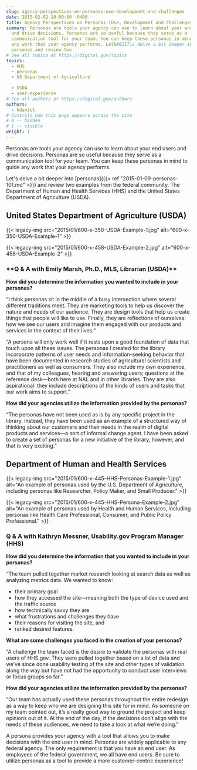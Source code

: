 ```yaml
---
slug: agency-perspectives-on-personas-use-development-and-challenges
date: 2015-02-02 10:00:00 -0400
title: Agency Perspectives on Personas (Use, Development and Challenges)
summary: Personas are tools your agency can use to learn about your end users
  and drive decisions. Personas are so useful because they serve as a
  communication tool for your team. You can keep these personas in mind to guide
  any work that your agency performs. Let&#8217;s delve a bit deeper into
  personas and review two
# See all topics at https://digital.gov/topics
topics:
  - HHS
  - personas
  - US Department of Agriculture
  
  - USDA
  - user-experience
# See all authors at https://digital.gov/authors
authors:
  - kdaniel
# Controls how this page appears across the site
# 0 -- hidden
# 1 -- visible
weight: 1
---
```

Personas are tools your agency can use to learn about your end users and drive decisions. Personas are so useful because they serve as a communication tool for your team. You can keep these personas in mind to guide any work that your agency performs.

Let's delve a bit deeper into [personas]({{< ref "2015-01-09-personas-101.md" >}}) and review two examples from the federal community. The Department of Human and Health Services (HHS) and the United States Department of Agriculture (USDA).

## United States Department of Agriculture (USDA)

{{< legacy-img src="2015/01/600-x-350-USDA-Example-1.jpg" alt="600-x-350-USDA-Example-1" >}}

{{< legacy-img src="2015/01/600-x-458-USDA-Example-2.jpg" alt="600-x-458-USDA-Example-2" >}}

### \***\*Q & A with Emily Marsh, Ph.D., MLS, Librarian (USDA)\****

**How did you determine the information you wanted to include in your personas?**

“I think personas sit in the middle of a busy intersection where several different traditions meet. They are marketing tools to help us discover the nature and needs of our audience. They are design tools that help us create things that people will like to use. Finally, they are reflections of ourselves: how we see our users and imagine them engaged with our products and services in the context of their lives.”

“A persona will only work well if it rests upon a good foundation of data that touch upon all these issues. The personas I created for the library incorporate patterns of user needs and information-seeking behavior that have been documented in research studies of agricultural scientists and practitioners as well as consumers. They also include my own experience, and that of my colleagues, hearing and answering users; questions at the reference desk—both here at NAL and in other libraries. They are also aspirational: they include descriptions of the kinds of users and tasks that our work aims to support.”

**How did your agencies utilize the information provided by the personas?**

“The personas have not been used as is by any specific project in the library. Instead, they have been used as an example of a structured way of thinking about our customers and their needs in the realm of digital products and services—a sort of informal change agent. I have been asked to create a set of personas for a new initiative of the library, however, and that is very exciting.”

## Department of Human and Health Services

{{< legacy-img src="2015/01/600-x-445-HHS-Personas-Example-1.jpg" alt="An example of personas used by the U.S. Department of Agriculture, including personas like Researcher, Policy Maker, and Small Producer." >}}

{{< legacy-img src="2015/01/600-x-445-HHS-Persona-Example-2.jpg" alt="An example of personas used by Health and Human Services, including personas like Health Care Professional, Consumer, and Public Policy Professional." >}}

### **Q & A with Kathryn Messner, Usability.gov Program Manager (HHS)**

**How did you determine the information that you wanted to include in your personas?**

“The team pulled together market research looking at search data as well as analyzing metrics data. We wanted to know:

* their primary goal
* how they accessed the site—meaning both the type of device used and the traffic source
* how technically savvy they are
* what frustrations and challenges they have
* their reasons for visiting the site, and
* ranked desired features.

**What are some challenges you faced in the creation of your personas?**

“A challenge the team faced is the desire to validate the personas with real users of HHS.gov. They were pulled together based on a lot of data and we've since done usability testing of the site and other types of validation along the way but have not had the opportunity to conduct user interviews or focus groups so far.”

**How did your agencies utilize the information provided by the personas?**

“Our team has actually used these personas throughout the entire redesign as a way to keep who we are designing this site for in mind. As someone on my team pointed out, it’s a really good way to ground the project and keep opinions out of it. At the end of the day, if the decisions don’t align with the needs of these audiences, we need to take a look at what we’re doing.”

A persona provides your agency with a tool that allows you to make decisions with the end user in mind. Personas are widely applicable to any federal agency. The only requirement is that you have an end user. As employees of the federal government, we all have end users. Be sure to utilize personas as a tool to provide a more customer-centric experience!
